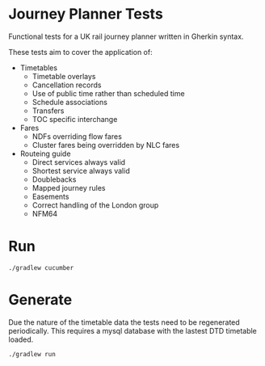 # Journey Planner Tests

Functional tests for a UK rail journey planner written in Gherkin syntax.

These tests aim to cover the application of:

* Timetables
  * Timetable overlays
  * Cancellation records
  * Use of public time rather than scheduled time
  * Schedule associations
  * Transfers
  * TOC specific interchange
* Fares
  * NDFs overriding flow fares
  * Cluster fares being overridden by NLC fares
* Routeing guide
  * Direct services always valid
  * Shortest service always valid
  * Doublebacks
  * Mapped journey rules
  * Easements
  * Correct handling of the London group
  * NFM64

# Run

```
./gradlew cucumber
```

# Generate

Due the nature of the timetable data the tests need to be regenerated periodically. This requires a mysql database with the lastest DTD timetable loaded.

```
./gradlew run
```
